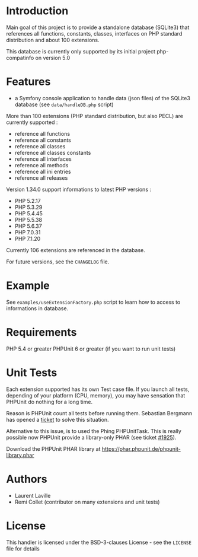 # Introduction

Main goal of this project is to provide a standalone database (SQLite3) that references
all functions, constants, classes, interfaces on PHP standard distribution and about 100 extensions.

This database is currently only supported by its initial project php-compatinfo on version 5.0

# Features

* a Symfony console application to handle data (json files) of the SQLite3 database (see `data/handleDB.php` script)

More than 100 extensions (PHP standard distribution, but also PECL) are currently supported :

* reference all functions
* reference all constants
* reference all classes
* reference all classes constants
* reference all interfaces
* reference all methods
* reference all ini entries
* reference all releases

Version 1.34.0 support informations to latest PHP versions :

* PHP 5.2.17
* PHP 5.3.29
* PHP 5.4.45
* PHP 5.5.38
* PHP 5.6.37
* PHP 7.0.31
* PHP 7.1.20

Currently 106 extensions are referenced in the database.

For future versions, see the `CHANGELOG` file.

# Example

See `examples/useExtensionFactory.php` script to learn how to access to informations in database.

# Requirements

PHP 5.4 or greater
PHPUnit 6 or greater (if you want to run unit tests)

# Unit Tests

Each extension supported has its own Test case file.
If you launch all tests, depending of your platform (CPU, memory), you may have sensation
that PHPUnit do nothing for a long time.

Reason is PHPUnit count all tests before running them. Sebastian Bergmann has opened
a [ticket](https://github.com/sebastianbergmann/phpunit/issues/10) to solve this situation.

Alternative to this issue, is to used the Phing PHPUnitTask. This is really possible now PHPUnit
provide a library-only PHAR (see ticket [#1925](https://github.com/sebastianbergmann/phpunit/issues/1925)).

Download the PHPUnit PHAR library at https://phar.phpunit.de/phpunit-library.phar

# Authors

* Laurent Laville
* Remi Collet (contributor on many extensions and unit tests)

# License

This handler is licensed under the BSD-3-clauses License - see the `LICENSE` file for details
